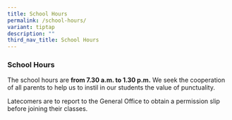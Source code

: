 ```yaml
---
title: School Hours
permalink: /school-hours/
variant: tiptap
description: ""
third_nav_title: School Hours
---
```

<h3>School Hours</h3>
<p>The school hours are <strong>from 7.30 a.m. to 1.30 p.m.</strong> We seek
the cooperation of all parents to help us to instil in our students the
value of punctuality.</p>
<p>Latecomers are to report to the General Office to obtain a permission
slip before joining their classes.</p>